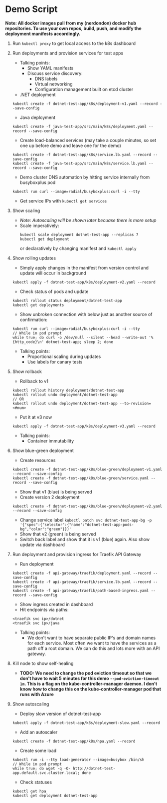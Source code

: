 # Demo Script

**Note: All docker images pull from my (nerdondon) docker hub repositories. To use your own repos, build, push, and modify the deployment manifests accordingly.**

1. Run `kubectl proxy` to get local access to the k8s dashboard

1. Run deployments and provision services for test apps
    - Talking points:
        - Show YAML manifests
        - Discuss service discovery:
            - DNS labels
            - Virtual networking
            - Configuration management built on etcd cluster
    - .NET deployment
    ```
    kubectl create -f dotnet-test-app/k8s/deployment-v1.yaml --record --save-config
    ```

    - Java deployment
    ```
    kubectl create -f java-test-app/src/main/k8s/deployment.yaml --record --save-config
    ```

    - Create load-balanced services (may take a couple minutes, so set one up before demo and leave one for the demo)
    ```
    kubectl create -f dotnet-test-app/k8s/service.lb.yaml --record --save-config
    kubectl create -f java-test-app/src/main/k8s/service.lb.yaml --record --save-config
    ```
    - Demo cluster DNS automation by hitting service internally from busyboxplus pod
    ```
    kubectl run curl --image=radial/busyboxplus:curl -i --tty
    ```
    - Get service IPs with `kubectl get services`

1. Show scaling
    - *Note: Autoscaling will be shown later becuase there is more setup*
    - Scale imperatively:
        ```
        kubectl scale deployment dotnet-test-app --replicas 7
        kubectl get deployment
        ```
        or declaratively by changing manifest and `kubectl apply`

1. Show rolling updates
    - Simply apply changes in the manifest from version control and update will occur in background
    ```
    kubectl apply -f dotnet-test-app/k8s/deployment-v2.yaml --record
    ```
    - Check status of pods and update
    ```
    kubectl rollout status deployment/dotnet-test-app
    kubectl get deployments
    ```
    - Show unbroken connection with below just as another source of confirmation:
    ```
    kubectl run curl --image=radial/busyboxplus:curl -i --tty
    // While in pod prompt
    while true; do curl -o /dev/null --silent --head --write-out '%{http_code}\n' dotnet-test-app; sleep 2; done
    ```
    - Talking points:
        - Proportional scaling during updates
        - Use labels for canary tests

1. Show rollback
    - Rollback to v1
    ```
    kubectl rollout history deployment/dotnet-test-app
    kubectl rollout undo deployment/dotnet-test-app
    // OR
    kubectl rollout undo deployment/dotnet-test-app --to-revision=<#num>
    ```
    - Put it at v3 now
    ```
    kubectl apply -f dotnet-test-app/k8s/deployment-v3.yaml --record
    ```
    - Talking points:
        - Container immutability

1. Show blue-green deployment
    - Create resources
    ```
    kubectl create -f dotnet-test-app/k8s/blue-green/deployment-v1.yaml --record --save-config
    kubectl create -f dotnet-test-app/k8s/blue-green/service.yaml --record --save-config
    ```
    - Show that v1 (blue) is being served
    - Create version 2 deployment
    ```
    kubectl create -f dotnet-test-app/k8s/blue-green/deployment-v2.yaml --record --save-config
    ```
    - Change service label `kubectl patch svc dotnet-test-app-bg -p '{"spec":{"selector":{"name":"dotnet-test-app-pods-bg","color":"green"}}}'`
    - Show that v2 (green) is being served
    - Switch back label and show that it is v1 (blue) again. Also show update via dashboard

1. Run deployment and provision ingress for Traefik API Gateway
    - Run deployment
    ```
    kubectl create -f api-gateway/traefik/deployment.yaml --record --save-config
    kubectl create -f api-gateway/traefik/service.lb.yaml --record --save-config
    kubectl create -f api-gateway/traefik/path-based-ingress.yaml --record --save-config
    ```
    - Show ingress created in dashboard
    - Hit endpoints via paths:
    ```
    <traefik svc ip>/dotnet
    <traefik svc ip>/java
    ```
    - Talking points:
        - We don't want to have separate public IP's and domain names for 
        each service. Most often we want to have the services as a path 
        off a root domain. We can do this and lots more with an API gateway.
        
1. Kill node to show self-healing
    - **TODO: We need to change the pod eviction timeout so that we don't have to wait 5 minutes for this demo `--pod-eviction-timeout 1m`. This is a flag on the kube-controller-manager daemon. I don't know how to change this on the kube-controller-manager pod that runs with Azure**

1. Show autoscaling
    - Deploy slow version of dotnet-test-app
    ```
    kubectl apply -f dotnet-test-app/k8s/deployment-slow.yaml --record
    ```
    - Add an autoscaler
    ```
    kubectl create -f dotnet-test-app/k8s/hpa.yaml --record
    ```
    - Create some load
    ```
    kubectl run -i --tty load-generator --image=busybox /bin/sh
    // While in pod prompt
    while true; do wget -q -O- http://dotnet-test-app.default.svc.cluster.local; done
    ```
    - Check statuses
    ```
    kubectl get hpa
    kubectl get deployment dotnet-test-app
    ```